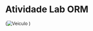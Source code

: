 # Atividade Lab ORM 
(![Veiculo](https://github.com/user-attachments/assets/0be1f27b-f7fe-42bd-b8d0-001d161df2aa)
)